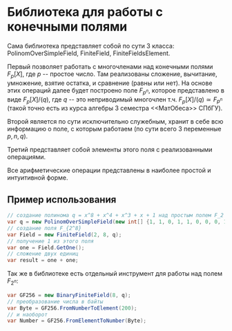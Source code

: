 # Библиотека для работы с конечными полями

Сама библиотека представляет собой по сути 3 класса: PolinomOverSimpleField, FiniteField, FiniteFieldsElement.

Первый позволяет работать с многочленами над конечными полями $F_p[X]$, где $p$ -- простое число. Там реализованы сложение, вычитание, умножение, взятие остатка,
и сравнение (равны или нет). На основе этих операций далее будет построено поле $F_{p^n}$, которое представлено в виде $F_p[X]/(q)$, где $q$ -- это неприводимый многочлен т.ч.
$F_p[X]/(q) \simeq F_{p^n}$ (такой точно есть из курса алгебры 3 семестра <<МатОбеса>> СПбГУ).

Второй является по сути исключительно служебным, хранит в себе всю информацию о поле, с которым работаем (по сути всего 3 переменные $p, n, q$).

Третий представляет собой элементы этого поля с реализованными операциями.

Все арифметические операции представлены в наиболее простой и интуитивной форме.

## Пример использования

```c#
// создание полинома q = x^8 + x^4 + x^3 + x + 1 над простым полем F_2
var q = new PolinomOverSimpleField(new int[] {1, 1, 0, 1, 1, 0, 0, 0, 1}, 2);
// создание поля F_{2^8}
var Field = new FiniteField(2, 8, q);
// получение 1 из этого поля
var one = Field.GetOne();
// сложение двух единиц
var result = one + one;
```

Так же в библиотеке есть отдельный инструмент для работы над полем $F_{2^n}$:

```c#
var GF256 = new BinaryFiniteField(8, q);
// преобразование числа в байты
var Byte = GF256.FromNumberToElement(200);
// и наоборот
var Number = GF256.FromElementToNumber(Byte);
```
